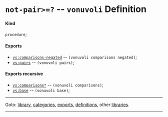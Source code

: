 

<a id='definition__vonuvoli__not-pair_3e_3d_3f'></a>

# `not-pair>=?` -- `vonuvoli` Definition


<a id='definition__vonuvoli__not-pair_3e_3d_3f__kind'></a>

#### Kind

`procedure`;


<a id='definition__vonuvoli__not-pair_3e_3d_3f__exports'></a>

#### Exports

 * [`vs:comparisons-negated`](../../vonuvoli/exports/vs_3a_comparisons-negated.md#export__vonuvoli__vs_3a_comparisons-negated) -- `(vonuvoli comparisons negated)`;
 * [`vs:pairs`](../../vonuvoli/exports/vs_3a_pairs.md#export__vonuvoli__vs_3a_pairs) -- `(vonuvoli pairs)`;


<a id='definition__vonuvoli__not-pair_3e_3d_3f__exports-recursive'></a>

#### Exports recursive

 * [`vs:comparisons*`](../../vonuvoli/exports/vs_3a_comparisons_2a.md#export__vonuvoli__vs_3a_comparisons_2a) -- `(vonuvoli comparisons)`;
 * [`vs:base`](../../vonuvoli/exports/vs_3a_base.md#export__vonuvoli__vs_3a_base) -- `(vonuvoli base)`;

----

Goto: [library](../../vonuvoli/_index.md#library__vonuvoli), [categories](../../vonuvoli/categories/_index.md#toc__vonuvoli__categories), [exports](../../vonuvoli/exports/_index.md#toc__vonuvoli__exports), [definitions](../../vonuvoli/definitions/_index.md#toc__vonuvoli__definitions), other [libraries](../../_libraries.md#toc__libraries).

----

